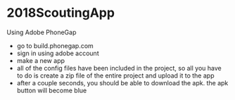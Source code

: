 # 2018ScoutingApp
Using Adobe PhoneGap
- go to build.phonegap.com
- sign in using adobe account
- make a new app
- all of the config files have been included in the project, so all you have to do is create a zip file of the entire project and upload it to the app
- after a couple seconds, you should be able to download the apk. the apk button will become blue
